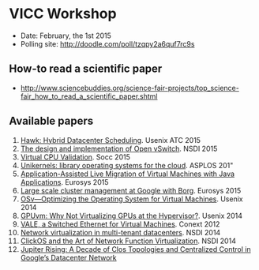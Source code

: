 # VICC Workshop

- Date: February, the 1st 2015
- Polling site: http://doodle.com/poll/tzqpy2a6quf7rc9s

## How-to read a scientific paper

- http://www.sciencebuddies.org/science-fair-projects/top_science-fair_how_to_read_a_scientific_paper.shtml

## Available papers

1. [Hawk: Hybrid Datacenter Scheduling](https://www.usenix.org/system/files/conference/atc15/atc15-paper-delgado.pdf). Usenix ATC 2015
1. [The design and implementation of Open vSwitch](https://www.usenix.org/system/files/conference/nsdi15/nsdi15-paper-pfaff.pdf). NSDI 2015
1. [Virtual CPU Validation](http://delivery.acm.org/10.1145/2820000/2815420/p311-amit.pdf). Socc 2015
1. [Unikernels: library operating systems for the cloud](http://ecee.colorado.edu/~ekeller/classes/fall2013_advsec/papers/unikernels_asplos2013.pdf). ASPLOS 201"
1. [Application-Assisted Live Migration of Virtual Machines with Java Applications](http://dl.acm.org/authorize?N95494). Eurosys 2015
1. [Large scale cluster management at Google with Borg](http://dl.acm.org/authorize?N95407). Eurosys 2015
1. [OSv—Optimizing the Operating System for Virtual Machines](https://www.usenix.org/system/files/conference/atc14/atc14-paper-kivity.pdf). Usenix 2014
1. [GPUvm: Why Not Virtualizing GPUs at the Hypervisor?](https://www.usenix.org/system/files/conference/atc14/atc14-paper-suzuki.pdf). Usenix 2014
1. [VALE, a Switched Ethernet for Virtual Machines](http://info.iet.unipi.it/~luigi/papers/20121026-vale.pdf). Conext 2012
1. [Network virtualization in multi-tenant datacenters](http://openvswitch.org/support/papers/nsdi2014.pdf). NSDI 2014
1. [ClickOS and the Art of Network Function Virtualization](https://www.usenix.org/system/files/conference/nsdi14/nsdi14-paper-martins.pdf). NSDI 2014
1. [Jupiter Rising: A Decade of Clos Topologies and Centralized Control in Google’s Datacenter Network](http://conferences.sigcomm.org/sigcomm/2015/pdf/papers/p183.pdf)
